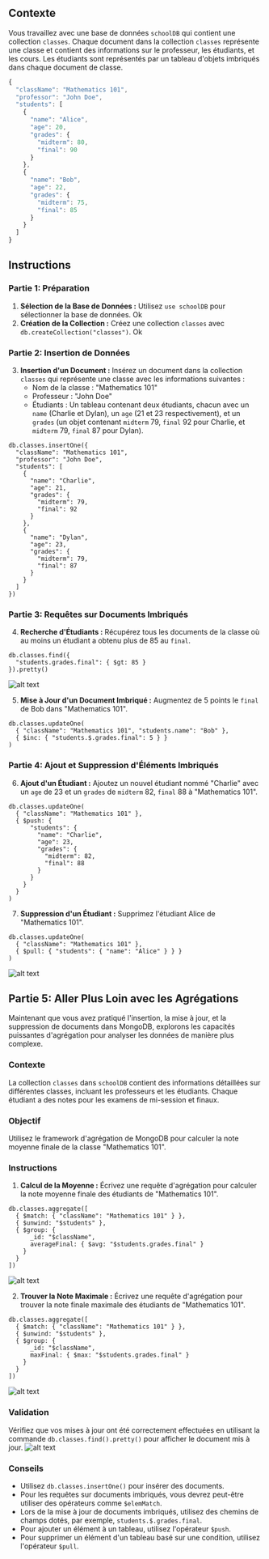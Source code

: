 ## Contexte

Vous travaillez avec une base de données `schoolDB` qui contient une collection `classes`. Chaque document dans la collection `classes` représente une classe et contient des informations sur le professeur, les étudiants, et les cours. Les étudiants sont représentés par un tableau d'objets imbriqués dans chaque document de classe.

```JAVASCRIPT
{
  "className": "Mathematics 101",
  "professor": "John Doe",
  "students": [
    {
      "name": "Alice",
      "age": 20,
      "grades": {
        "midterm": 80,
        "final": 90
      }
    },
    {
      "name": "Bob",
      "age": 22,
      "grades": {
        "midterm": 75,
        "final": 85
      }
    }
  ]
}
```

## Instructions

### Partie 1: Préparation

1. **Sélection de la Base de Données :** Utilisez `use schoolDB` pour sélectionner la base de données.
Ok
2. **Création de la Collection :** Créez une collection `classes` avec `db.createCollection("classes")`.
Ok

### Partie 2: Insertion de Données

3. **Insertion d'un Document :** Insérez un document dans la collection `classes` qui représente une classe avec les informations suivantes :
   - Nom de la classe : "Mathematics 101"
   - Professeur : "John Doe"
   - Étudiants : Un tableau contenant deux étudiants, chacun avec un `name` (Charlie et Dylan), un `age` (21 et 23 respectivement), et un `grades` (un objet contenant `midterm` 79, `final` 92 pour Charlie, et `midterm` 79, `final` 87 pour Dylan).

```
db.classes.insertOne({
  "className": "Mathematics 101",
  "professor": "John Doe",
  "students": [
    {
      "name": "Charlie",
      "age": 21,
      "grades": {
        "midterm": 79,
        "final": 92
      }
    },
    {
      "name": "Dylan",
      "age": 23,
      "grades": {
        "midterm": 79,
        "final": 87
      }
    }
  ]
})
```

### Partie 3: Requêtes sur Documents Imbriqués

4. **Recherche d'Étudiants :** Récupérez tous les documents de la classe où au moins un étudiant a obtenu plus de 85 au `final`.
```
db.classes.find({
  "students.grades.final": { $gt: 85 }
}).pretty()
```
![alt text](/Basic/Images/tp4.1.png)

5. **Mise à Jour d'un Document Imbriqué :** Augmentez de 5 points le `final` de Bob dans "Mathematics 101".
```
db.classes.updateOne(
  { "className": "Mathematics 101", "students.name": "Bob" },
  { $inc: { "students.$.grades.final": 5 } }
)
```

### Partie 4: Ajout et Suppression d'Éléments Imbriqués

6. **Ajout d'un Étudiant :** Ajoutez un nouvel étudiant nommé "Charlie" avec un `age` de 23 et un `grades` de `midterm` 82, `final` 88 à "Mathematics 101".

```
db.classes.updateOne(
  { "className": "Mathematics 101" },
  { $push: {
      "students": {
        "name": "Charlie",
        "age": 23,
        "grades": {
          "midterm": 82,
          "final": 88
        }
      }
    }
  }
)
```

7. **Suppression d'un Étudiant :** Supprimez l'étudiant Alice de "Mathematics 101".
```
db.classes.updateOne(
  { "className": "Mathematics 101" },
  { $pull: { "students": { "name": "Alice" } } }
)
```
![alt text](/Basic/Images/tp4.2.png)

## Partie 5: Aller Plus Loin avec les Agrégations

Maintenant que vous avez pratiqué l'insertion, la mise à jour, et la suppression de documents dans MongoDB, explorons les capacités puissantes d'agrégation pour analyser les données de manière plus complexe.

### Contexte
La collection `classes` dans `schoolDB` contient des informations détaillées sur différentes classes, incluant les professeurs et les étudiants. Chaque étudiant a des notes pour les examens de mi-session et finaux.

### Objectif
Utilisez le framework d'agrégation de MongoDB pour calculer la note moyenne finale de la classe "Mathematics 101".

### Instructions

1. **Calcul de la Moyenne :** Écrivez une requête d'agrégation pour calculer la note moyenne finale des étudiants de "Mathematics 101".
```
db.classes.aggregate([
  { $match: { "className": "Mathematics 101" } },
  { $unwind: "$students" },
  { $group: {
      _id: "$className",
      averageFinal: { $avg: "$students.grades.final" }
    }
  }
])
```
![alt text](/Basic/Images/tp4.3.png)

2. **Trouver la Note Maximale :** Écrivez une requête d'agrégation pour trouver la note finale maximale des étudiants de "Mathematics 101".
```
db.classes.aggregate([
  { $match: { "className": "Mathematics 101" } },
  { $unwind: "$students" },
  { $group: {
      _id: "$className",
      maxFinal: { $max: "$students.grades.final" }
    }
  }
])
```
![alt text](/Basic/Images/tp4.4.png)

### Validation

Vérifiez que vos mises à jour ont été correctement effectuées en utilisant la commande `db.classes.find().pretty()` pour afficher le document mis à jour.
![alt text](/Basic/Images/tp4.5.png)
### Conseils

- Utilisez `db.classes.insertOne()` pour insérer des documents.
- Pour les requêtes sur documents imbriqués, vous devrez peut-être utiliser des opérateurs comme `$elemMatch`.
- Lors de la mise à jour de documents imbriqués, utilisez des chemins de champs dotés, par exemple, `students.$.grades.final`.
- Pour ajouter un élément à un tableau, utilisez l'opérateur `$push`.
- Pour supprimer un élément d'un tableau basé sur une condition, utilisez l'opérateur `$pull`.